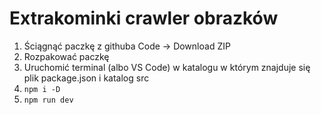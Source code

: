 # Extrakominki crawler obrazków

1. Ściągnąć paczkę z githuba Code -> Download ZIP
2. Rozpakować paczkę
3. Uruchomić terminal (albo VS Code) w katalogu w którym znajduje się plik package.json i katalog src
4. `npm i -D`
5. `npm run dev`
